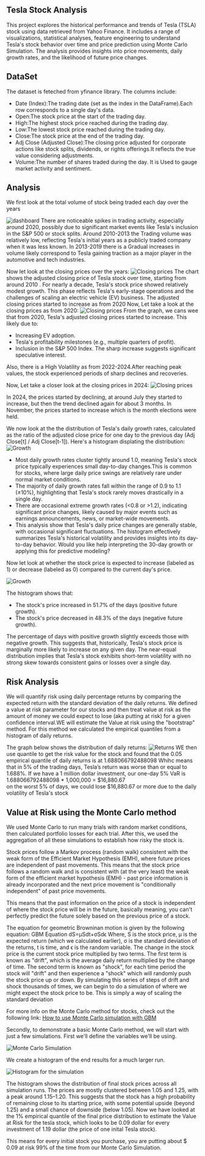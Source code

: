 ## Tesla Stock Analysis
This project explores the historical performance and trends of Tesla (TSLA) stock using data retrieved from Yahoo Finance. It includes a range of visualizations, statistical analyses, feature engineering to understand Tesla's stock behavior over time and price prediction using Monte Carlo Simulation. The analysis provides insights into price movements, daily growth rates, and the likelihood of future price changes.


## DataSet
The dataset is feteched from yfinance library. The columns include:
* Date (Index):The trading date (set as the index in the DataFrame).Each row corresponds to a single day's data.
* Open:The stock price at the start of the trading day.
* High:The highest stock price reached during the trading day.
* Low:The lowest stock price reached during the trading day.
* Close:The stock price at the end of the trading day.
* Adj Close (Adjusted Close):The closing price adjusted for corporate actions like stock splits, dividends, or rights offerings.It reflects the true value considering adjustments.
* Volume:The number of shares traded during the day. It is Used to gauge market activity and sentiment.

## Analysis

We first look at the total volume of stock being traded each day over the years

![dashboard](Images/volume.png)
There are noticeable spikes in trading activity, especially around 2020, possibly due to significant market events like Tesla's inclusion in the S&P 500 or stock splits.
Around 2010-2013 the Trading volume was relatively low, reflecting Tesla's initial years as a publicly traded company when it was less known.
 In 2013-2019 there is a Gradual increases in volume likely correspond to Tesla gaining traction as a major player in the automotive and tech industries.

Now let look at the closing prices over the years:
![Closing prices](Images/closing.png)
The chart shows the adjusted closing price of Tesla stock over time, starting from around 2010 .
For nearly a decade, Tesla's stock price showed relatively modest growth. This phase reflects Tesla's early-stage operations and the challenges of scaling an electric vehicle (EV) business. The adjusted closing prices started to increase as from 2020
Now, Let take a look at the closing prices as from 2020:
![Closing prices](Images/closingfrom2020.png)
From the graph, we cans wee that from 2020, Tesla's adjusted closing prices started to increase. This likely due to:
* Increasing EV adoption.
* Tesla's profitability milestones (e.g., multiple quarters of profit).
* Inclusion in the S&P 500 Index.
The sharp increase suggests significant speculative interest.

Also, there is a High Volatility as from 2022-2024.After reaching peak values, the stock experienced periods of sharp declines and recoveries.

Now, Let take  a closer look at the closing prices in 2024:
![Closing prices](Images/Closing2024.png)

In 2024, the prices started by declining, at around July they started to increase, but then the trend declined again for about 3 months. In November, the prices started to increase which is the month elections were held.


We now look at the the distribution of Tesla's daily growth rates, calculated as the ratio of the adjusted close price for one day to the previous day (Adj Close[t] / Adj Close[t-1]). Here's a histogram displating the distribution:
![Growth](Images/growth.png)
* Most daily growth rates cluster tightly around 1.0, meaning Tesla's stock price typically experiences small day-to-day changes.This is common for stocks, where large daily price swings are relatively rare under normal market conditions.
* The majority of daily growth rates fall within the range of 0.9 to 1.1 (±10%), highlighting that Tesla's stock rarely moves drastically in a single day.
* There are occasional extreme growth rates (<0.8 or >1.2), indicating significant price changes, likely caused by major events such as earnings announcements, news, or market-wide movements.
* This analysis show that Tesla's daily price changes are generally stable, with occasional significant fluctuations. The histogram effectively summarizes Tesla's historical volatility and provides insights into its day-to-day behavior. Would you like help interpreting the 30-day growth or applying this for predictive modeling?

Now let look at whether the stock price is expected to increase (labeled as 1) or decrease (labeled as 0) compared to the current day's price.

![Growth](Images/percentagegrowth.png)

The histogram shows that:
* The stock's price increased in 51.7% of the days (positive future growth).
* The stock's price decreased in 48.3% of the days (negative future growth).

The percentage of days with positive growth slightly exceeds those with negative growth. This suggests that, historically, Tesla's stock price is marginally more likely to increase on any given day.
The near-equal distribution implies that Tesla's stock exhibits short-term volatility with no strong skew towards consistent gains or losses over a single day.


## Risk Analysis
We will quantify risk using daily percentage returns by comparing the expected return with the standard deviation of the daily returns.
We defined a value at risk parameter for our stocks and then treat value at risk as the amount of money we could expect to lose (aka putting at risk) for a given confidence interval.WE will estimate the Value at risk using the "bootstrap" method. For this method we calculated the empirical quantiles from a histogram of daily returns.

The graph below shows the distribution of daily returns:
![Returns](Images/daily_returns.png)
WE then use quantile to get the risk value for the stock and found that the 0.05 empirical quantile of daily returns is at 1.688066792488098
Whihc means that in 5% of the trading days, Tesla’s return was worse than or equal to 1.688%. If we have a 1 million dollar investment, our one-day 5% VaR is 1.688066792488098 * 1,000,000 = $16,880.67\
on the worst 5% of days, we could lose $16,880.67 or more due to the daily volatility of Tesla's stock


## Value at Risk using the Monte Carlo method
We used Monte Carlo to run many trials with random market conditions, then calculated portfolio losses for each trial. After this, we used the aggregation of all these simulations to establish how risky the stock is.

Stock prices follow a Markov process (random walk) consistent with the weak form of the Efficient Market Hypothesis (EMH), where future prices are independent of past movements.
This means that the stock price follows a random walk and is consistent with (at the very least) the weak form of the efficient market hypothesis (EMH) - past price information is already incorporated and the next price movement is "conditionally independent" of past price movements.

This means that the past information on the price of a stock is independent of where the stock price will be in the future, basically meaning, you can't perfectly predict the future solely based on the previous price of a stock.

The equation for geometric Browninan motion is given by the following equation: GBM Equation
dS=μSdt+σSdϵ
Where, S is the stock price, μ is the expected return (which we calculated earlier), σ is the standard deviation of the returns, t is time, and ϵ is the random variable.
The change in the stock price is the current stock price multiplied by two terms. The first term is known as "drift", which is the average daily return multiplied by the change of time. The second term is known as "shock", for each time period the stock will "drift" and then experience a "shock" which will randomly push the stock price up or down. By simulating this series of steps of drift and shock thousands of times, we can begin to do a simulation of where we might expect the stock price to be. This is simply a way of scaling the standard deviation


For more info on the Monte Carlo method for stocks, check out the following link: [How to use Monte Carlo simulation with GBM](https://www.investopedia.com/articles/07/montecarlo.asp)

Secondly, to demonstrate a basic Monte Carlo method, we will start with just a few simulations. First we'll define the variables we'll be using.

![Monte Carlo Simulation](Images/monte.png)

We create a histogram of the end results for a much larger run.

![Histogram for the simulation](Images/hist.png)

The histogram shows the distribution of final stock prices across all simulation runs. The prices are mostly clustered between 1.05 and 1.25, with a peak around 1.15–1.20. This suggests that the stock has a high probability of remaining close to its starting price, with some potential upside (beyond 1.25) and a small chance of downside (below 1.05).
Now we have looked at the 1% empirical quantile of the final price distribution to estimate the Value at Risk for the tesla stock, which looks to be 0.09 dollar for every investment of 1.19 dollar (the price of one inital Tesla stock).

This means for every initial stock you purchase, you are putting about $ 0.09 at risk 99% of the time from our Monte Carlo Simulation.